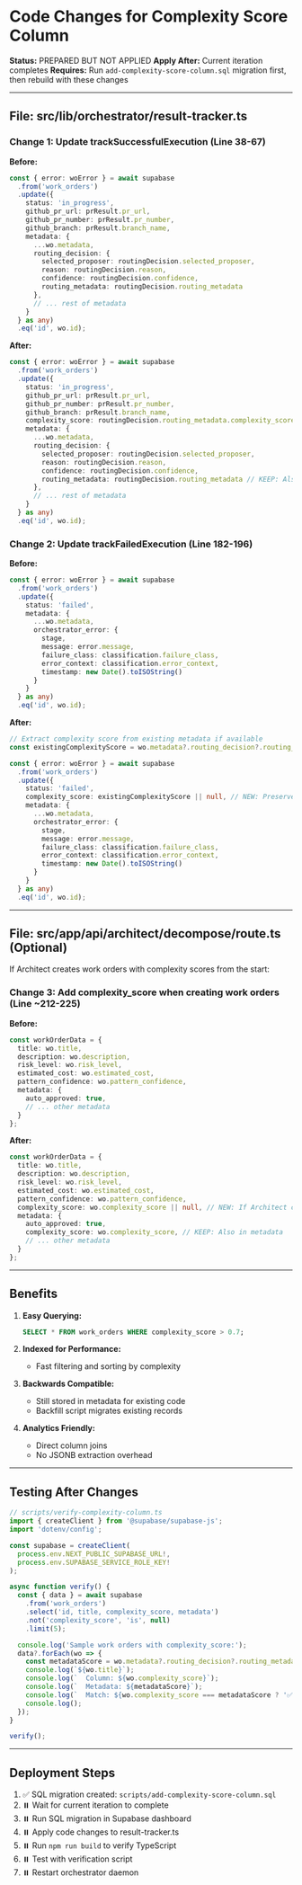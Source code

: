 # Code Changes for Complexity Score Column

**Status:** PREPARED BUT NOT APPLIED
**Apply After:** Current iteration completes
**Requires:** Run `add-complexity-score-column.sql` migration first, then rebuild with these changes

---

## File: src/lib/orchestrator/result-tracker.ts

### Change 1: Update trackSuccessfulExecution (Line 38-67)

**Before:**
```typescript
const { error: woError } = await supabase
  .from('work_orders')
  .update({
    status: 'in_progress',
    github_pr_url: prResult.pr_url,
    github_pr_number: prResult.pr_number,
    github_branch: prResult.branch_name,
    metadata: {
      ...wo.metadata,
      routing_decision: {
        selected_proposer: routingDecision.selected_proposer,
        reason: routingDecision.reason,
        confidence: routingDecision.confidence,
        routing_metadata: routingDecision.routing_metadata
      },
      // ... rest of metadata
    }
  } as any)
  .eq('id', wo.id);
```

**After:**
```typescript
const { error: woError } = await supabase
  .from('work_orders')
  .update({
    status: 'in_progress',
    github_pr_url: prResult.pr_url,
    github_pr_number: prResult.pr_number,
    github_branch: prResult.branch_name,
    complexity_score: routingDecision.routing_metadata.complexity_score, // NEW: Direct column
    metadata: {
      ...wo.metadata,
      routing_decision: {
        selected_proposer: routingDecision.selected_proposer,
        reason: routingDecision.reason,
        confidence: routingDecision.confidence,
        routing_metadata: routingDecision.routing_metadata // KEEP: Also in metadata for backwards compat
      },
      // ... rest of metadata
    }
  } as any)
  .eq('id', wo.id);
```

### Change 2: Update trackFailedExecution (Line 182-196)

**Before:**
```typescript
const { error: woError } = await supabase
  .from('work_orders')
  .update({
    status: 'failed',
    metadata: {
      ...wo.metadata,
      orchestrator_error: {
        stage,
        message: error.message,
        failure_class: classification.failure_class,
        error_context: classification.error_context,
        timestamp: new Date().toISOString()
      }
    }
  } as any)
  .eq('id', wo.id);
```

**After:**
```typescript
// Extract complexity score from existing metadata if available
const existingComplexityScore = wo.metadata?.routing_decision?.routing_metadata?.complexity_score;

const { error: woError } = await supabase
  .from('work_orders')
  .update({
    status: 'failed',
    complexity_score: existingComplexityScore || null, // NEW: Preserve existing complexity score on failure
    metadata: {
      ...wo.metadata,
      orchestrator_error: {
        stage,
        message: error.message,
        failure_class: classification.failure_class,
        error_context: classification.error_context,
        timestamp: new Date().toISOString()
      }
    }
  } as any)
  .eq('id', wo.id);
```

---

## File: src/app/api/architect/decompose/route.ts (Optional)

If Architect creates work orders with complexity scores from the start:

### Change 3: Add complexity_score when creating work orders (Line ~212-225)

**Before:**
```typescript
const workOrderData = {
  title: wo.title,
  description: wo.description,
  risk_level: wo.risk_level,
  estimated_cost: wo.estimated_cost,
  pattern_confidence: wo.pattern_confidence,
  metadata: {
    auto_approved: true,
    // ... other metadata
  }
};
```

**After:**
```typescript
const workOrderData = {
  title: wo.title,
  description: wo.description,
  risk_level: wo.risk_level,
  estimated_cost: wo.estimated_cost,
  pattern_confidence: wo.pattern_confidence,
  complexity_score: wo.complexity_score || null, // NEW: If Architect calculates it
  metadata: {
    auto_approved: true,
    complexity_score: wo.complexity_score, // KEEP: Also in metadata
    // ... other metadata
  }
};
```

---

## Benefits

1. **Easy Querying:**
   ```sql
   SELECT * FROM work_orders WHERE complexity_score > 0.7;
   ```

2. **Indexed for Performance:**
   - Fast filtering and sorting by complexity

3. **Backwards Compatible:**
   - Still stored in metadata for existing code
   - Backfill script migrates existing records

4. **Analytics Friendly:**
   - Direct column joins
   - No JSONB extraction overhead

---

## Testing After Changes

```typescript
// scripts/verify-complexity-column.ts
import { createClient } from '@supabase/supabase-js';
import 'dotenv/config';

const supabase = createClient(
  process.env.NEXT_PUBLIC_SUPABASE_URL!,
  process.env.SUPABASE_SERVICE_ROLE_KEY!
);

async function verify() {
  const { data } = await supabase
    .from('work_orders')
    .select('id, title, complexity_score, metadata')
    .not('complexity_score', 'is', null)
    .limit(5);

  console.log('Sample work orders with complexity_score:');
  data?.forEach(wo => {
    const metadataScore = wo.metadata?.routing_decision?.routing_metadata?.complexity_score;
    console.log(`${wo.title}`);
    console.log(`  Column: ${wo.complexity_score}`);
    console.log(`  Metadata: ${metadataScore}`);
    console.log(`  Match: ${wo.complexity_score === metadataScore ? '✅' : '❌'}`);
    console.log();
  });
}

verify();
```

---

## Deployment Steps

1. ✅ SQL migration created: `scripts/add-complexity-score-column.sql`
2. ⏸️ Wait for current iteration to complete
3. ⏸️ Run SQL migration in Supabase dashboard
4. ⏸️ Apply code changes to result-tracker.ts
5. ⏸️ Run `npm run build` to verify TypeScript
6. ⏸️ Test with verification script
7. ⏸️ Restart orchestrator daemon
